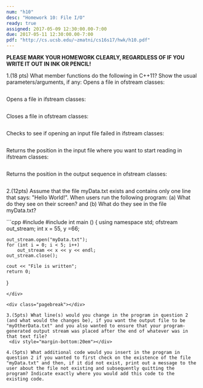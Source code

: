 ```yaml
---
num: "h10"
desc: "Homework 10: File I/O"
ready: true
assigned: 2017-05-09 12:30:00.00-7:00
due: 2017-05-11 12:30:00.00-7:00
pdf: "http://cs.ucsb.edu/~zmatni/cs16s17/hwk/h10.pdf"
---
```

<b>PLEASE MARK YOUR HOMEWORK CLEARLY, REGARDLESS OF IF YOU WRITE IT OUT IN INK OR PENCIL!</b>


1.(18 pts) What member functions do the following in C++11? Show the usual parameters/arguments, if any:
 Opens a file in ofstream classes:
 <div style="margin-bottom:2em"></div>

 Opens a file in ifstream classes:
 <div style="margin-bottom:2em"></div>

 Closes a file in ofstream classes:
 <div style="margin-bottom:2em"></div>

 Checks to see if opening an input file failed in ifstream classes:
 <div style="margin-bottom:2em"></div>

 Returns the position in the input file where you want to start reading in ifstream classes:
 <div style="margin-bottom:2em"></div>

 Returns the position in the output sequence in ofstream classes:
 <div style="margin-bottom:2em"></div>

2.(12pts) Assume that the file myData.txt exists and contains only one line that says: "Hello World!". When users run the following program: (a) What do they see on their screen? and (b) What do they see in the file myData.txt?

<div markdown="1">
```cpp
#include <iostream>
#include <fstream>
int main () {
	using namespace std;
	ofstream out_stream;
	int x = 55, y =66;
	
	out_stream.open("myData.txt");
	for (int i = 0; i < 5; i++)
		out_stream << x << y << endl;
	out_stream.close();
	
	cout << "File is written";
	return 0;
}
```
</div>

<div class="pagebreak"></div>

3.(5pts) What line(s) would you change in the program in question 2 (and what would the changes be), if you want the output file to be "myOtherData.txt" and you also wanted to ensure that your program-generated output stream was placed after the end of whatever was in that text file?
 <div style="margin-bottom:20em"></div>

4.(5pts) What additional code would you insert in the program in question 2 if you wanted to first check on the existence of the file "myData.txt" and then, if it did not exist, print out a message to the user about the file not existing and subsequently quitting the program? Indicate exactly where you would add this code to the existing code.


